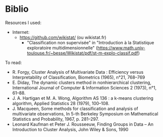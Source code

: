 # Biblio
Resources I used:
  - Internet:
    - https://github.com/wikistat/ (ou wikistat.fr)
      - "Classification non supervisée" in "Introduction à la Statistique exploratoire multidimensionnelle" (https://www.math.univ-toulouse.fr/~besse/Wikistat/pdf/st-m-explo-classif.pdf)

To read:
 - R. Forgy, Cluster Analysis of Multivariate Data : Efficiency versus Interpretability of Classification, Biometrics (1965), n°21, 768–769
 - E. Diday, The dynamic clusters method in nonhierarchical clustering, International Journal of Computer & Information Sciences 2 (1973), n°1, 61–88.
 - J. A. Hartigan et M. A. Wong, Algorithm AS 136 : a k-means clustering algorithm, Applied Statistics 28 (1979), 100–108.
 - J. Macqueen, Some methods for classification and analysis of multivariate observations, In 5-th Berkeley Symposium on Mathematical Statistics and Probability, 1967, p. 281–297.
 - Leonard Kaufman et Peter J. Rousseeuw, Finding Groups in Data – An Introduction to Cluster Analysis, John Wiley & Sons, 1990
